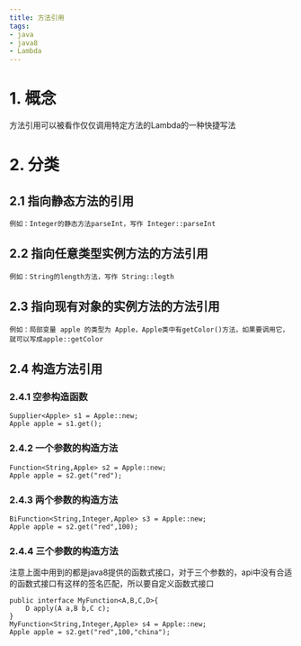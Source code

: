 ```yaml
---
title: 方法引用
tags: 
- java
- java8
- Lambda
---
```


# 1. 概念

方法引用可以被看作仅仅调用特定方法的Lambda的一种快捷写法



# 2. 分类

## 2.1 指向静态方法的引用

```
例如：Integer的静态方法parseInt，写作 Integer::parseInt
```



## 2.2 指向任意类型实例方法的方法引用

```
例如：String的length方法，写作 String::legth
```



## 2.3 指向现有对象的实例方法的方法引用

```
例如：局部变量 apple 的类型为 Apple，Apple类中有getColor()方法，如果要调用它，就可以写成apple::getColor
```



## 2.4 构造方法引用

### 2.4.1 空参构造函数

```
Supplier<Apple> s1 = Apple::new;
Apple apple = s1.get();
```



### 2.4.2 一个参数的构造方法

```
Function<String,Apple> s2 = Apple::new;
Apple apple = s2.get("red");
```



### 2.4.3 两个参数的构造方法

```
BiFunction<String,Integer,Apple> s3 = Apple::new; 
Apple apple = s2.get("red",100);
```



### 2.4.4 三个参数的构造方法

注意上面中用到的都是java8提供的函数式接口，对于三个参数的，api中没有合适的函数式接口有这样的签名匹配，所以要自定义函数式接口

```
public interface MyFunction<A,B,C,D>{
    D apply(A a,B b,C c);
}
MyFunction<String,Integer,Apple> s4 = Apple::new; 
Apple apple = s2.get("red",100,"china");
```